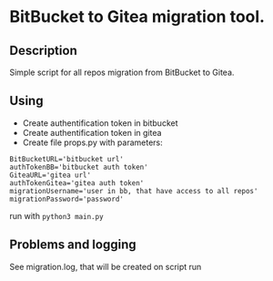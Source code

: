 # BitBucket to Gitea migration tool.

## Description
Simple script for all repos migration from BitBucket to Gitea.

## Using
* Create authentification token in bitbucket
* Create authentification token in gitea
* Create file props.py with parameters:
```
BitBucketURL='bitbucket url'
authTokenBB='bitbucket auth token'
GiteaURL='gitea url'
authTokenGitea='gitea auth token'
migrationUsername='user in bb, that have access to all repos'
migrationPassword='password'
```

run with
```python3 main.py```

## Problems and logging 
See migration.log, that will be created on script run
